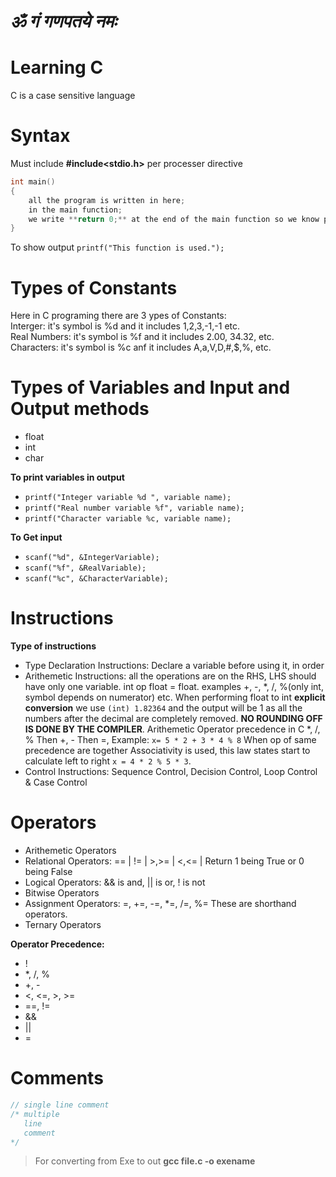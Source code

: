 # ***ॐ  गं गणपतये नमः***
# Learning C 

C is a case sensitive language

# Syntax

Must include **#include<stdio.h>** per processer directive <br>
```c
int main()
{
    all the program is written in here; 
    in the main function; 
    we write **return 0;** at the end of the main function so we know program runned without errors 
}
```
To show output ```printf("This function is used.");``` <br>

# Types of Constants
Here in C programing there are 3 ypes of Constants: <br>
    Interger: it's symbol is %d and it includes 1,2,3,-1,-1 etc. <br>
    Real Numbers: it's symbol is %f and it includes 2.00, 34.32, etc. <br>
    Characters: it's symbol is %c anf it includes A,a,V,D,#,$,%, etc. <br>
 
# Types of Variables and Input and Output methods
- float <br>
- int <br>
- char <br>

**To print variables in output** 
- ```printf("Integer variable %d ", variable name);``` <br>
- ```printf("Real number variable %f", variable name);```<br>
- ```printf("Character variable %c, variable name);```<br>

**To Get input**
- ```scanf("%d", &IntegerVariable);``` <br>
- ```scanf("%f", &RealVariable);``` <br>
- ```scanf("%c", &CharacterVariable);``` <br>

# Instructions 
**Type of instructions** <br>
- Type Declaration Instructions: Declare a variable before using it, in order
- Arithemetic Instructions: all the operations are on the RHS, LHS should have only one variable. int op float = float. examples +, -, *, /, %(only int, symbol depends on numerator) etc. When performing float to int **explicit conversion** we use ```(int) 1.82364``` and the output will be 1 as all the numbers after the decimal are completely removed. **NO ROUNDING OFF IS DONE BY THE COMPILER**. Arithemetic Operator precedence in C *, /, % Then +, - Then =, Example: ```x= 5 * 2 + 3 * 4 % 8``` When op of same precedence are together Associativity is used, this law states start to calculate left to right ```x = 4 * 2 % 5 * 3```.
- Control Instructions: Sequence Control, Decision Control, Loop Control & Case Control

# Operators 
- Arithemetic Operators
- Relational Operators: == | != | >,>= | <,<= | Return 1 being True or 0 being False
- Logical Operators: && is and, || is or, ! is not
- Bitwise Operators
- Assignment Operators: =, +=, -=, *=, /=, %= These are shorthand operators.
- Ternary Operators

**Operator Precedence:**
- !
- *, /, %
- +, -
- <, <=, >, >=
- ==, !=
- &&
- ||
- =

# Comments
```c
// single line comment 
/* multiple 
   line 
   comment 
*/
```

>For converting from Exe to out 
>**gcc file.c -o exename**
